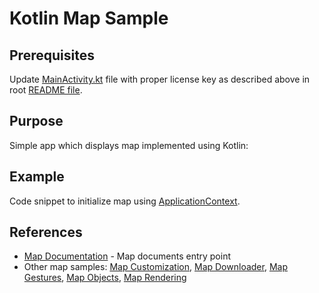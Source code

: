 # Kotlin Map Sample

## Prerequisites

Update [MainActivity.kt](app/src/main/java/com/here/android/example/kotlin/MainActivity.kt) file with proper license key as described above in root [README file](../README.md).

## Purpose

Simple app which displays map implemented using Kotlin:

## Example

Code snippet to initialize map using [ApplicationContext](https://developer.here.com/documentation/android-premium/content/api_reference_java/com/here/android/mpa/common/ApplicationContext.html).

## References
- [Map Documentation](https://developer.here.com/documentation/android-premium/dev_guide/topics/maps.html) - Map documents entry point
- Other map samples: [Map Customization](../map-customization/), [Map Downloader](../map-downloader/), [Map Gestures](../map-gestures/), [Map Objects](../map-objects/), [Map Rendering](../map-rendering/)
